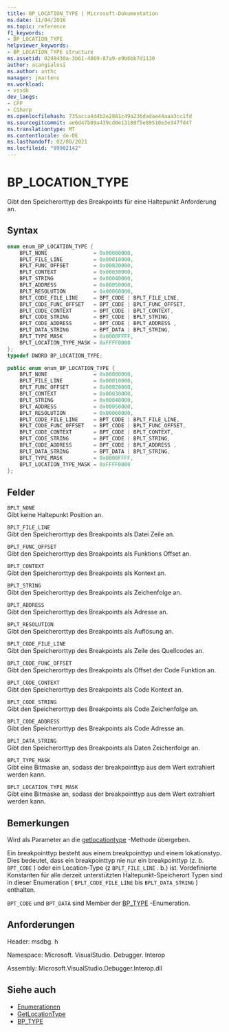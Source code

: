 ```yaml
---
title: BP_LOCATION_TYPE | Microsoft-Dokumentation
ms.date: 11/04/2016
ms.topic: reference
f1_keywords:
- BP_LOCATION_TYPE
helpviewer_keywords:
- BP_LOCATION_TYPE structure
ms.assetid: 0248430a-3b61-4809-87a9-e9b6bb7d1130
author: acangialosi
ms.author: anthc
manager: jmartens
ms.workload:
- vssdk
dev_langs:
- CPP
- CSharp
ms.openlocfilehash: 735acca4d4b2e2881c49a236dadae44aaa3cc1fd
ms.sourcegitcommit: ae6d47b09a439cd0e13180f5e89510e3e347fd47
ms.translationtype: MT
ms.contentlocale: de-DE
ms.lasthandoff: 02/08/2021
ms.locfileid: "99902142"
---
```

# <a name="bp_location_type"></a>BP_LOCATION_TYPE
Gibt den Speicherorttyp des Breakpoints für eine Haltepunkt Anforderung an.

## <a name="syntax"></a>Syntax

```cpp
enum enum_BP_LOCATION_TYPE {
    BPLT_NONE               = 0x00000000,
    BPLT_FILE_LINE          = 0x00010000,
    BPLT_FUNC_OFFSET        = 0x00020000,
    BPLT_CONTEXT            = 0x00030000,
    BPLT_STRING             = 0x00040000,
    BPLT_ADDRESS            = 0x00050000,
    BPLT_RESOLUTION         = 0x00060000,
    BPLT_CODE_FILE_LINE     = BPT_CODE | BPLT_FILE_LINE,
    BPLT_CODE_FUNC_OFFSET   = BPT_CODE | BPLT_FUNC_OFFSET,
    BPLT_CODE_CONTEXT       = BPT_CODE | BPLT_CONTEXT,
    BPLT_CODE_STRING        = BPT_CODE | BPLT_STRING,
    BPLT_CODE_ADDRESS       = BPT_CODE | BPLT_ADDRESS ,
    BPLT_DATA_STRING        = BPT_DATA | BPLT_STRING,
    BPLT_TYPE_MASK          = 0x0000FFFF,
    BPLT_LOCATION_TYPE_MASK = 0xFFFF0000
};
typedef DWORD BP_LOCATION_TYPE;
```

```csharp
public enum enum_BP_LOCATION_TYPE {
    BPLT_NONE               = 0x00000000,
    BPLT_FILE_LINE          = 0x00010000,
    BPLT_FUNC_OFFSET        = 0x00020000,
    BPLT_CONTEXT            = 0x00030000,
    BPLT_STRING             = 0x00040000,
    BPLT_ADDRESS            = 0x00050000,
    BPLT_RESOLUTION         = 0x00060000,
    BPLT_CODE_FILE_LINE     = BPT_CODE | BPLT_FILE_LINE,
    BPLT_CODE_FUNC_OFFSET   = BPT_CODE | BPLT_FUNC_OFFSET,
    BPLT_CODE_CONTEXT       = BPT_CODE | BPLT_CONTEXT,
    BPLT_CODE_STRING        = BPT_CODE | BPLT_STRING,
    BPLT_CODE_ADDRESS       = BPT_CODE | BPLT_ADDRESS ,
    BPLT_DATA_STRING        = BPT_DATA | BPLT_STRING,
    BPLT_TYPE_MASK          = 0x0000FFFF,
    BPLT_LOCATION_TYPE_MASK = 0xFFFF0000
};
```

## <a name="fields"></a>Felder
`BPLT_NONE`\
Gibt keine Haltepunkt Position an.

`BPLT_FILE_LINE`\
Gibt den Speicherorttyp des Breakpoints als Datei Zeile an.

`BPLT_FUNC_OFFSET`\
Gibt den Speicherorttyp des Breakpoints als Funktions Offset an.

`BPLT_CONTEXT`\
Gibt den Speicherorttyp des Breakpoints als Kontext an.

`BPLT_STRING`\
Gibt den Speicherorttyp des Breakpoints als Zeichenfolge an.

`BPLT_ADDRESS`\
Gibt den Speicherorttyp des Breakpoints als Adresse an.

`BPLT_RESOLUTION`\
Gibt den Speicherorttyp des Breakpoints als Auflösung an.

`BPLT_CODE_FILE_LINE`\
Gibt den Speicherorttyp des Breakpoints als Zeile des Quellcodes an.

`BPLT_CODE_FUNC_OFFSET`\
Gibt den Speicherorttyp des Breakpoints als Offset der Code Funktion an.

`BPLT_CODE_CONTEXT`\
Gibt den Speicherorttyp des Breakpoints als Code Kontext an.

`BPLT_CODE_STRING`\
Gibt den Speicherorttyp des Breakpoints als Code Zeichenfolge an.

`BPLT_CODE_ADDRESS`\
Gibt den Speicherorttyp des Breakpoints als Code Adresse an.

`BPLT_DATA_STRING`\
Gibt den Speicherorttyp des Breakpoints als Daten Zeichenfolge an.

`BPLT_TYPE_MASK`\
Gibt eine Bitmaske an, sodass der breakpointtyp aus dem Wert extrahiert werden kann.

`BPLT_LOCATION_TYPE_MASK`\
Gibt eine Bitmaske an, sodass der breakpointtyp aus dem Wert extrahiert werden kann.

## <a name="remarks"></a>Bemerkungen
Wird als Parameter an die [getlocationtype](../../../extensibility/debugger/reference/idebugbreakpointrequest2-getlocationtype.md) -Methode übergeben.

Ein breakpointtyp besteht aus einem breakpointtyp und einem lokationstyp. Dies bedeutet, dass ein breakpointtyp nie nur ein breakpointtyp (z. b. `BPT_CODE` ) oder ein Location-Type (z `BPLT_FILE_LINE` . b.) ist. Vordefinierte Konstanten für alle derzeit unterstützten Haltepunkt-Speicherort Typen sind in dieser Enumeration ( `BPLT_CODE_FILE_LINE` bis `BPLT_DATA_STRING` ) enthalten.

`BPT_CODE` und `BPT_DATA` sind Member der [BP_TYPE](../../../extensibility/debugger/reference/bp-type.md) -Enumeration.

## <a name="requirements"></a>Anforderungen
Header: msdbg. h

Namespace: Microsoft. VisualStudio. Debugger. Interop

Assembly: Microsoft.VisualStudio.Debugger.Interop.dll

## <a name="see-also"></a>Siehe auch
- [Enumerationen](../../../extensibility/debugger/reference/enumerations-visual-studio-debugging.md)
- [GetLocationType](../../../extensibility/debugger/reference/idebugbreakpointrequest2-getlocationtype.md)
- [BP_TYPE](../../../extensibility/debugger/reference/bp-type.md)
